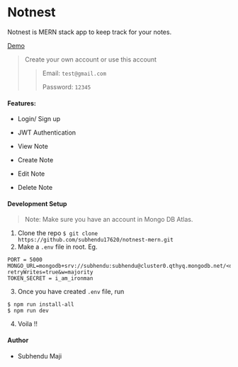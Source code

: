 # Notnest

<p>Notnest is MERN stack app to keep track for your notes.</p>

<a target="_blank" href="https://notnest.herokuapp.com/">Demo</a>

> Create your own account or use this account
> > Email: `test@gmail.com`
> >
> > Password: `12345`



#### Features:
* Login/ Sign up

* JWT Authentication

* View Note

* Create Note

* Edit Note

* Delete Note

  

#### Development Setup
> Note: Make sure you have an account in Mongo DB Atlas.
1. Clone the repo ```$ git clone https://github.com/subhendu17620/notnest-mern.git```
2. Make a `.env` file in root. Eg.
``` 
PORT = 5000
MONGO_URL=mongodb+srv://subhendu:subhendu@cluster0.qthyq.mongodb.net/<dbname>?retryWrites=true&w=majority
TOKEN_SECRET = i_am_ironman
```
3. Once you have created `.env` file,  run
```
$ npm run install-all
$ npm run dev
```
4. Voila !!



#### Author

* Subhendu Maji
